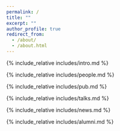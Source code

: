 ```yaml
---
permalink: /
title: ""
excerpt: ""
author_profile: true
redirect_from: 
  - /about/
  - /about.html
---
```


<span class='anchor' id='about-us'></span>
{% include_relative includes/intro.md %}

{% include_relative includes/people.md %}

{% include_relative includes/pub.md %}

{% include_relative includes/talks.md %}

{% include_relative includes/news.md %}

{% include_relative includes/alumni.md %}
